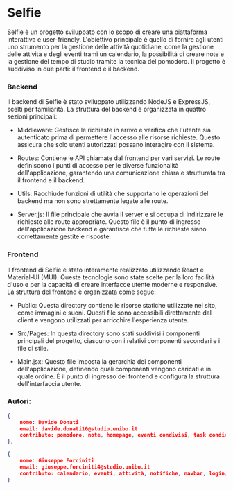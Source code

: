# Selfie

Selfie è un progetto sviluppato con lo scopo di creare una piattaforma interattiva e user-friendly. L'obiettivo principale è quello di fornire agli utenti uno strumento per la gestione delle attività quotidiane, come la gestione delle attività e degli eventi trami un calendario, la possibilità di creare note e la gestione del tempo di studio tramite la tecnica del pomodoro. Il progetto è suddiviso in due parti: il frontend e il backend. 

### Backend

Il backend di Selfie è stato sviluppato utilizzando NodeJS e ExpressJS, scelti per familiarità. La struttura del backend è organizzata in quattro sezioni principali:

- Middleware: Gestisce le richieste in arrivo e verifica che l'utente sia autenticato prima di permettere l'accesso alle risorse richieste. Questo assicura che solo utenti autorizzati possano interagire con il sistema.

- Routes: Contiene le API chiamate dal frontend per vari servizi. Le route definiscono i punti di accesso per le diverse funzionalità dell'applicazione, garantendo una comunicazione chiara e strutturata tra il frontend e il backend.

- Utils: Racchiude funzioni di utilità che supportano le operazioni del backend ma non sono strettamente legate alle route. 

- Server.js: Il file principale che avvia il server e si occupa di indirizzare le richieste alle route appropriate. Questo file è il punto di ingresso dell'applicazione backend e garantisce che tutte le richieste siano correttamente gestite e risposte.

### Frontend    

Il frontend di Selfie è stato interamente realizzato utilizzando React e Material-UI (MUI). Queste tecnologie sono state scelte per la loro facilità d'uso e per la capacità di creare interfacce utente moderne e responsive. La struttura del frontend è organizzata come segue:

- Public: Questa directory contiene le risorse statiche utilizzate nel sito, come immagini e suoni. Questi file sono accessibili direttamente dal client e vengono utilizzati per arricchire l'esperienza utente.

- Src/Pages: In questa directory sono stati suddivisi i componenti principali del progetto, ciascuno con i relativi componenti secondari e i file di stile.

- Main.jsx: Questo file imposta la gerarchia dei componenti dell'applicazione, definendo quali componenti vengono caricati e in quale ordine. È il punto di ingresso del frontend e configura la struttura dell'interfaccia utente.

### Autori:
```json
{
    nome: Davide Donati
    email: davide.donati16@studio.unibo.it
    contributo: pomodoro, note, homepage, eventi condivisi, task condivise, homepage
},

{ 
    nome: Giuseppe Forciniti
    email: giuseppe.forciniti4@studio.unibo.it
    contributo: calendario, eventi, attività, notifiche, navbar, login/register, homepage
}    

```